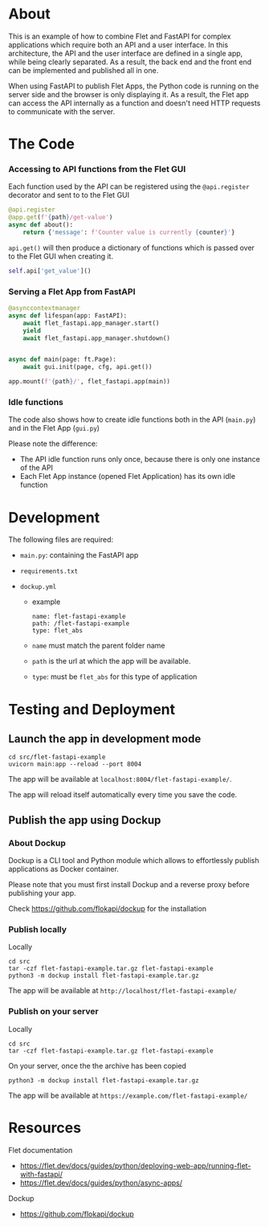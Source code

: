 # About

This is an example of how to combine Flet and FastAPI for complex applications which require both an API and a user interface. In this architecture, the API and the user interface are defined in a single app, while being clearly separated. As a result, the back end and the front end can be implemented and published all in one.

When using FastAPI to publish Flet Apps, the Python code is running on the server side and the browser is only displaying it. As a result, the Flet app can access the API internally as a function and doesn't need HTTP requests to communicate with the server.

# The Code

### Accessing to API functions from the Flet GUI

Each function used by the API can be registered using the  `@api.register` decorator and sent to to the Flet GUI

```python
@api.register
@app.get(f'{path}/get-value')
async def about():
    return {'message': f'Counter value is currently {counter}'}
```

`api.get()` will then produce a dictionary of functions which is passed over to the Flet GUI when creating it.

```python
self.api['get_value']()
```



### Serving a Flet App from FastAPI

```python
@asynccontextmanager
async def lifespan(app: FastAPI):
    await flet_fastapi.app_manager.start()
    yield
    await flet_fastapi.app_manager.shutdown()


async def main(page: ft.Page):
    await gui.init(page, cfg, api.get())

app.mount(f'{path}/', flet_fastapi.app(main))
```



### Idle functions

The code also shows how to create idle functions both in the API (`main.py`) and in the Flet App (`gui.py`)

Please note the difference:

- The API idle function runs only once, because there is only one instance of the API
- Each Flet App instance (opened Flet Application) has its own idle function



# Development

The following files are required:

- `main.py`: containing the FastAPI app

- `requirements.txt`

- `dockup.yml`

    - example

        ```
        name: flet-fastapi-example
        path: /flet-fastapi-example
        type: flet_abs
        ```

    - `name` must match the parent folder name
    - `path` is the url at which the app will be available.
    - `type`: must be `flet_abs` for this type of application



# Testing and Deployment

## Launch the app in development mode

```
cd src/flet-fastapi-example
uvicorn main:app --reload --port 8004
```

The app will be available at `localhost:8004/flet-fastapi-example/`.

The app will reload itself automatically every time you save the code.



## Publish the app using Dockup

### About Dockup

Dockup is a CLI tool and Python module which allows to effortlessly publish applications as Docker container.

Please note that you must first install Dockup and a reverse proxy before publishing your app. 

Check https://github.com/flokapi/dockup for the installation



### Publish locally

Locally

```
cd src
tar -czf flet-fastapi-example.tar.gz flet-fastapi-example
python3 -m dockup install flet-fastapi-example.tar.gz
```

The app will be available at `http://localhost/flet-fastapi-example/`



### Publish on your server

Locally

```
cd src
tar -czf flet-fastapi-example.tar.gz flet-fastapi-example
```

On your server, once the the archive has been copied

```
python3 -m dockup install flet-fastapi-example.tar.gz
```

The app will be available at `https://example.com/flet-fastapi-example/`



# Resources

Flet documentation

- https://flet.dev/docs/guides/python/deploying-web-app/running-flet-with-fastapi/
- https://flet.dev/docs/guides/python/async-apps/



Dockup

- https://github.com/flokapi/dockup
